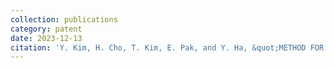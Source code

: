 ```yaml
---
collection: publications
category: patent
date: 2023-12-13
citation: 'Y. Kim, H. Cho, T. Kim, E. Pak, and Y. Ha, &quot;METHOD FOR OPERATING ARTIFICIAL NEURAL NETWORK BASED ON MULTI-CAPACITOR AND APPARATUS THEREFOR,&quot; <i>KOR-Registration No. 2615015,</i> 2023'
---
```

